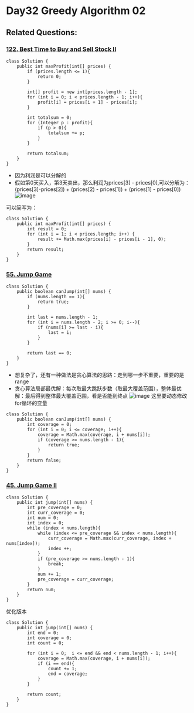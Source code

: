 # Day32 Greedy Algorithm 02

## Related Questions:
### [122. Best Time to Buy and Sell Stock II](https://leetcode.com/problems/best-time-to-buy-and-sell-stock-ii/description/)
```
class Solution {
    public int maxProfit(int[] prices) {
        if (prices.length <= 1){
            return 0;
        }

        int[] profit = new int[prices.length - 1];
        for (int i = 0; i < prices.length - 1; i++){
            profit[i] = prices[i + 1] - prices[i];
        }

        int totalsum = 0;
        for (Integer p : profit){
            if (p > 0){
                totalsum += p;
            }
        }

        return totalsum;
    }
}
```
- 因为利润是可以分解的
- 假如第0天买入，第3天卖出，那么利润为prices[3] - prices[0],可以分解为：(prices[3]-prices[2]) + (prices[2) - prices[1]) + (prices[1] - prices[0])
![image](https://github.com/Aria-Liang/leetcode-record/assets/97623323/1e5c088c-3391-48fe-b696-6e71d163097b)

可以简写为：
```
class Solution {
    public int maxProfit(int[] prices) {
        int result = 0;
        for (int i = 1; i < prices.length; i++) {
            result += Math.max(prices[i] - prices[i - 1], 0);
        }
        return result;
    }
}
```

### [55. Jump Game](https://leetcode.com/problems/jump-game/description/)
```
class Solution {
    public boolean canJump(int[] nums) {
        if (nums.length == 1){
            return true;
        }

        int last = nums.length - 1;
        for (int i = nums.length - 2; i >= 0; i--){
            if (nums[i] >= last - i){
                last = i;
            }
        }

        return last == 0;
    }
}
```
- 想复杂了，还有一种做法是贪心算法的思路：走到哪一步不重要，重要的是range
- 贪心算法局部最优解：每次取最大跳跃步数（取最大覆盖范围），整体最优解：最后得到整体最大覆盖范围，看是否能到终点
![image](https://github.com/Aria-Liang/leetcode-record/assets/97623323/20202a43-82a2-44b2-923b-7eaf56ec06f3)
这里要动态修改for循环的变量
```
class Solution {
    public boolean canJump(int[] nums) {
        int coverage = 0;
        for (int i = 0; i <= coverage; i++){
            coverage = Math.max(coverage, i + nums[i]);
            if (coverage >= nums.length - 1){
                return true;
            }
        }
        return false;
    }
}
```

### [45. Jump Game II](https://leetcode.com/problems/jump-game-ii/)
```
class Solution {
    public int jump(int[] nums) {
        int pre_coverage = 0;
        int curr_coverage = 0;
        int num = 0;
        int index = 0;
        while (index < nums.length){
            while (index <= pre_coverage && index < nums.length){
                curr_coverage = Math.max(curr_coverage, index + nums[index]);
                index ++;
            }
            if (pre_coverage >= nums.length - 1){
                break;
            }
            num += 1;
            pre_coverage = curr_coverage;
        }
        return num;
    }
}
```
优化版本
```
class Solution {
    public int jump(int[] nums) {
        int end = 0;
        int coverage = 0;
        int count = 0;

        for (int i = 0;  i <= end && end < nums.length - 1; i++){
            coverage = Math.max(coverage, i + nums[i]);
            if (i == end){
                count += 1;
                end = coverage;
            }
        }

        return count;
    }
}
```
